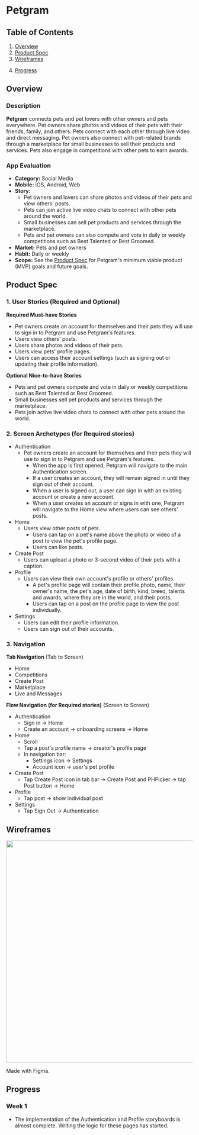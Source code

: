 # Petgram

## Table of Contents
1. [Overview](#Overview)
2. [Product Spec](#Product-Spec)
3. [Wireframes](#Wireframes)
<!--4. [Schema](#Schema)-->
4. [Progress](#Progress)

## Overview
### Description
**Petgram** connects pets and pet lovers with other owners and pets everywhere. Pet owners share photos and videos of their pets with their friends, family, and others. Pets connect with each other through live video and direct messaging. Pet owners also connect with pet-related brands through a marketplace for small businesses to sell their products and services. Pets also engage in competitions with other pets to earn awards.

### App Evaluation
- **Category:** Social Media
- **Mobile:** iOS, Android, Web
- **Story:**
    - Pet owners and lovers can share photos and videos of their pets and view others' posts.
    - Pets can join active live video chats to connect with other pets around the world.
    - Small businesses can sell pet products and services through the marketplace.
    - Pets and pet owners can also compete and vote in daily or weekly competitions such as Best Talented or Best Groomed.
- **Market:** Pets and pet owners
- **Habit:** Daily or weekly
- **Scope:** See the [Product Spec](#Product-Spec) for Petgram's minimum viable product (MVP) goals and future goals.

## Product Spec

### 1. User Stories (Required and Optional)

**Required Must-have Stories**

* Pet owners create an account for themselves and their pets they will use to sign in to Petgram and use Petgram's features.
* Users view others' posts.
* Users share photos and videos of their pets.
* Users view pets' profile pages.
* Users can access their account settings (such as signing out or updating their profile information).

**Optional Nice-to-have Stories**

* Pets and pet owners compete and vote in daily or weekly competitions such as Best Talented or Best Groomed.
* Small businesses sell pet products and services through the marketplace.
* Pets join active live video chats to connect with other pets around the world.

### 2. Screen Archetypes (for Required stories)

* Authentication
   * Pet owners create an account for themselves and their pets they will use to sign in to Petgram and use Petgram's features.
       * When the app is first opened, Petgram will navigate to the main Authentication screen.
       * If a user creates an account, they will remain signed in until they sign out of their account.
       * When a user is signed out, a user can sign in with an existing account or create a new account.
       * When a user creates an account or signs in with one, Petgram will navigate to the Home view where users can see others' posts.
* Home
   * Users view other posts of pets.
       * Users can tap on a pet's name above the photo or video of a post to view the pet's profile page.
       * Users can like posts.
* Create Post
    * Users can upload a photo or 3-second video of their pets with a caption.
* Profile
    * Users can view their own account's profile or others' profiles.
        * A pet's profile page will contain their profile photo, name, their owner's name, the pet's age, date of birth, kind, breed, talents and awards, where they are in the world, and their posts.
        * Users can tap on a post on the profile page to view the post individually.
* Settings
    * Users can edit their profile information.
    * Users can sign out of their accounts.

### 3. Navigation

**Tab Navigation** (Tab to Screen)

* Home
* Competitions
* Create Post
* Marketplace
* Live and Messages

**Flow Navigation (for Required stories)** (Screen to Screen)

* Authentication
   * Sign in → Home
   * Create an account → onboarding screens → Home
* Home
   * Scroll
   * Tap a post's profile name → creator's profile page
   * In navigation bar:
       * Settings icon → Settings
       * Account icon → user's pet profile
* Create Post
    * Tap Create Post icon in tab bar → Create Post and PHPicker → tap Post button → Home
* Profile
    * Tap post → show individual post
* Settings
    * Tap Sign Out → Authentication

## Wireframes
<img src="https://i.imgur.com/5odY3ca.jpg" width=600>

Made with Figma.

<!--
## Schema 
[This section will be completed in Unit 9]
### Models
[Add table of models]
### Networking
- [Add list of network requests by screen]
- [Create basic snippets for each Parse network request]
- [OPTIONAL: List endpoints if using existing API such as Yelp]
-->

## Progress
### Week 1
- The implementation of the Authentication and Profile storyboards is almost complete. Writing the logic for these pages has started.
